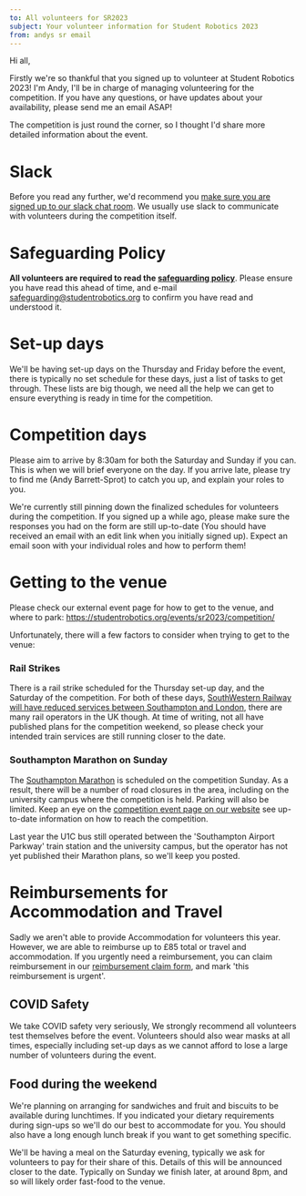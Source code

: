 ```yaml
---
to: All volunteers for SR2023
subject: Your volunteer information for Student Robotics 2023
from: andys sr email
---
```


Hi all,

Firstly we're so thankful that you signed up to volunteer at Student Robotics 2023! I'm Andy, I'll be in charge of managing volunteering for the competition. If you have any questions, or have updates about your availability, please send me an email ASAP!

The competition is just round the corner, so I thought I'd share more detailed information about the event.

# Slack
Before you read any further, we'd recommend you [make sure you are signed up to our slack chat room](https://goo.gl/forms/Maq41MHF8CYSRVn83). We usually use slack to communicate with volunteers during the competition itself.

# Safeguarding Policy
**All volunteers are required to read the [safeguarding policy](https://opsmanual.studentrobotics.org/about-the-charity/safeguarding)**. Please ensure you have read this ahead of time, and e-mail safeguarding@studentrobotics.org to confirm you have read and understood it.

# Set-up days
We'll be having set-up days on the Thursday and Friday before the event, there is typically no set schedule for these days, just a list of tasks to get through. These lists are big though, we need all the help we can get to ensure everything is ready in time for the competition.

# Competition days
Please aim to arrive by 8:30am for both the Saturday and Sunday if you can. This is when we will brief everyone on the day. If you arrive late, please try to find me (Andy Barrett-Sprot) to catch you up, and explain your roles to you.

We're currently still pinning down the finalized schedules for volunteers during the competition. If you signed up a while ago, please make sure the responses you had on the form are still up-to-date (You should have received an email with an edit link when you initially signed up). Expect an email soon with your individual roles and how to perform them!

# Getting to the venue
Please check our external event page for how to get to the venue, and where to park: https://studentrobotics.org/events/sr2023/competition/

Unfortunately, there will a few factors to consider when trying to get to the venue:

### Rail Strikes
There is a rail strike scheduled for the Thursday set-up day, and the Saturday of the competition. For both of these days, [SouthWestern Railway will have reduced services between Southampton and London](https://www.southwesternrailway.com/plan-my-journey/industrial-action), there are many rail operators in the UK though. At time of writing, not all have published plans for the competition weekend, so please check your intended train services are still running closer to the date.

### Southampton Marathon on Sunday
The [Southampton Marathon](https://www.southamptonmarathon.co.uk/residents-info) is scheduled on the competition Sunday. As a result, there will be a number of road closures in the area, including on the university campus where the competition is held. Parking will also be limited. Keep an eye on the [competition event page on our website](https://studentrobotics.org/events/sr2023/competition/) see up-to-date information on how to reach the competition. 

Last year the U1C bus still operated between the 'Southampton Airport Parkway' train station and the university campus, but the operator has not yet published their Marathon plans, so we'll keep you posted.

# Reimbursements for Accommodation and Travel 
Sadly we aren't able to provide Accommodation for volunteers this year. However, we are able to reimburse up to £85 total or travel and accommodation. If you urgently need a reimbursement, you can claim reimbursement in our [reimbursement claim form](https://forms.gle/ATV3UeS9Sbd2ynhv8), and mark 'this reimbursement is urgent'.

## COVID Safety
We take COVID safety very seriously, We strongly recommend all volunteers test themselves before the event. Volunteers should also wear masks at all times, especially including set-up days as we cannot afford to lose a large number of volunteers during the event.

## Food during the weekend
We're planning on arranging for sandwiches and fruit and biscuits to be available during lunchtimes. If you indicated your dietary requirements during sign-ups so we'll do our best to accommodate for you. You should also have a long enough lunch break if you want to get something specific.

We'll be having a meal on the Saturday evening, typically we ask for volunteers to pay for their share of this. Details of this will be announced closer to the date. Typically on Sunday we finish later, at around 8pm, and so will likely order fast-food to the venue.
